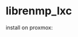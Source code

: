 # librenmp_lxc

install on proxmox:
```bash bash -c "$(wget -qLO - https://raw.githubusercontent.com/skippybossx/librenmp_lxc/refs/heads/main/librenms.sh)"
